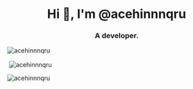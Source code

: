 <h1 align="center">Hi 👋, I'm @acehinnnqru</h1>
<h3 align="center">A developer.</h3>

<p align="left"> <img src="https://komarev.com/ghpvc/?username=acehinnnqru&label=Profile%20views&color=0e75b6&style=flat" alt="acehinnnqru" /> </p>

<p align="left">
</p>

<p>&nbsp;<img align="center" src="https://github-readme-stats.vercel.app/api?username=acehinnnqru&show_icons=true&locale=en" alt="acehinnnqru" /></p>

<p><img align="center" src="https://github-readme-streak-stats.herokuapp.com/?user=acehinnnqru&" alt="acehinnnqru" /></p>
